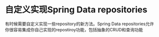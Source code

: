 # 自定义实现Spring Data repositories

有时候需要自定义实现一些repository的新方法。Spring Data repositories允许你很容易集成你自己实现的repostiroy功能，包括抽象的CRUD和查询功能